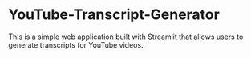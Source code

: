 # YouTube-Transcript-Generator
This is a simple web application built with Streamlit that allows users to generate transcripts for YouTube videos.
